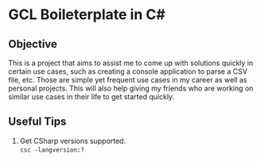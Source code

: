 # GCL Boileterplate in C#

## Objective
This is a project that aims to assist me to come up with solutions quickly in certain use cases, such as creating a console application to parse a CSV file, etc. Those are simple yet frequent use cases in my career as well as personal projects. This will also help giving my friends who are working on similar use cases in their life to get started quickly.

## Useful Tips
1. Get CSharp versions supported.\
   `csc -langversion:?`
